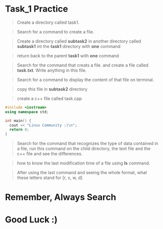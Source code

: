 # Task_1 Practice

> Create a directory called task1. 

> Search for a command to create a file.

> Create a directory called **subtask2** in another directory called **subtask1** int the **task1** directory with **one** command 

> return back to the parent **task1** with **one** command

> Search for the command that creats a file. and create a file called **task.txt**. Write anything in this file. 

> Search for a command to display the content of that file on terminal. 

> copy this file in **subtask2** directory

> create a c++ file called task.cpp
```c++
#include <iostream>
using namespace std;

int main() {
  cout << "Linux Community :)\n";
  return 0;
}

``` 
> Search for the command that recognizes the type of data contained in a file, run this command on the child directory, the text file and the c++ file and see the differences.

> how to know the last modification time of a file using **ls** command.

> After using the last command and seeing the whole format, what these letters stand for [r, x, w, d]

# Remember, Always Search
# Good Luck :)